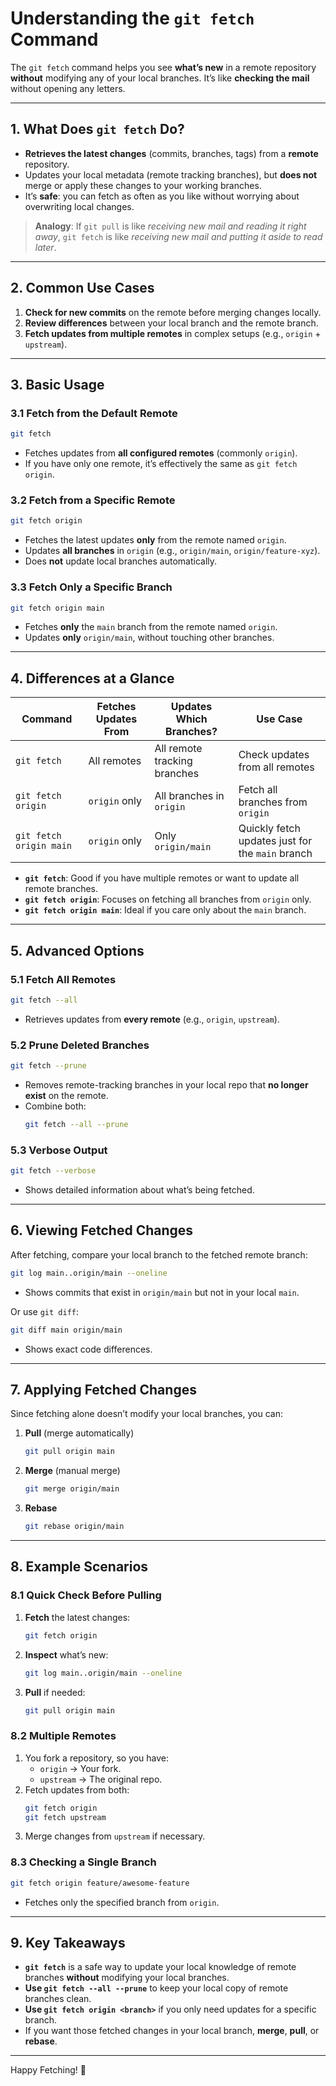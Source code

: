 # **Understanding the `git fetch` Command**

The `git fetch` command helps you see **what’s new** in a remote repository **without** modifying any of your local branches. It’s like **checking the mail** without opening any letters.

---

## **1. What Does `git fetch` Do?**

- **Retrieves the latest changes** (commits, branches, tags) from a **remote** repository.
- Updates your local metadata (remote tracking branches), but **does not** merge or apply these changes to your working branches.
- It’s **safe**: you can fetch as often as you like without worrying about overwriting local changes.

> **Analogy**: If `git pull` is like *receiving new mail and reading it right away*, `git fetch` is like *receiving new mail and putting it aside to read later*.

---

## **2. Common Use Cases**

1. **Check for new commits** on the remote before merging changes locally.
2. **Review differences** between your local branch and the remote branch.
3. **Fetch updates from multiple remotes** in complex setups (e.g., `origin` + `upstream`).

---

## **3. Basic Usage**

### **3.1 Fetch from the Default Remote**
```bash
git fetch
```
- Fetches updates from **all configured remotes** (commonly `origin`).
- If you have only one remote, it’s effectively the same as `git fetch origin`.

### **3.2 Fetch from a Specific Remote**
```bash
git fetch origin
```
- Fetches the latest updates **only** from the remote named `origin`.
- Updates **all branches** in `origin` (e.g., `origin/main`, `origin/feature-xyz`).
- Does **not** update local branches automatically.

### **3.3 Fetch Only a Specific Branch**
```bash
git fetch origin main
```
- Fetches **only** the `main` branch from the remote named `origin`.
- Updates **only** `origin/main`, without touching other branches.

---

## **4. Differences at a Glance**

| Command                 | Fetches Updates From | Updates Which Branches?               | Use Case                                              |
|-------------------------|----------------------|---------------------------------------|-------------------------------------------------------|
| `git fetch`            | All remotes         | All remote tracking branches          | Check updates from all remotes                        |
| `git fetch origin`     | `origin` only       | All branches in `origin`              | Fetch all branches from `origin`                      |
| `git fetch origin main`| `origin` only       | Only `origin/main`                    | Quickly fetch updates just for the `main` branch      |

- **`git fetch`**: Good if you have multiple remotes or want to update all remote branches.
- **`git fetch origin`**: Focuses on fetching all branches from `origin` only.
- **`git fetch origin main`**: Ideal if you care only about the `main` branch.

---

## **5. Advanced Options**

### **5.1 Fetch All Remotes**
```bash
git fetch --all
```
- Retrieves updates from **every remote** (e.g., `origin`, `upstream`).

### **5.2 Prune Deleted Branches**
```bash
git fetch --prune
```
- Removes remote-tracking branches in your local repo that **no longer exist** on the remote.
- Combine both:
  ```bash
  git fetch --all --prune
  ```

### **5.3 Verbose Output**
```bash
git fetch --verbose
```
- Shows detailed information about what’s being fetched.

---

## **6. Viewing Fetched Changes**
After fetching, compare your local branch to the fetched remote branch:

```bash
git log main..origin/main --oneline
```
- Shows commits that exist in `origin/main` but not in your local `main`.

Or use `git diff`:
```bash
git diff main origin/main
```
- Shows exact code differences.

---

## **7. Applying Fetched Changes**
Since fetching alone doesn’t modify your local branches, you can:

1. **Pull** (merge automatically)
   ```bash
   git pull origin main
   ```
2. **Merge** (manual merge)
   ```bash
   git merge origin/main
   ```
3. **Rebase**
   ```bash
   git rebase origin/main
   ```

---

## **8. Example Scenarios**

### **8.1 Quick Check Before Pulling**
1. **Fetch** the latest changes:
   ```bash
   git fetch origin
   ```
2. **Inspect** what’s new:
   ```bash
   git log main..origin/main --oneline
   ```
3. **Pull** if needed:
   ```bash
   git pull origin main
   ```

### **8.2 Multiple Remotes**
1. You fork a repository, so you have:
   - `origin` → Your fork.
   - `upstream` → The original repo.
2. Fetch updates from both:
   ```bash
   git fetch origin
   git fetch upstream
   ```
3. Merge changes from `upstream` if necessary.

### **8.3 Checking a Single Branch**
```bash
git fetch origin feature/awesome-feature
```
- Fetches only the specified branch from `origin`.

---

## **9. Key Takeaways**
- **`git fetch`** is a safe way to update your local knowledge of remote branches **without** modifying your local branches.
- **Use `git fetch --all --prune`** to keep your local copy of remote branches clean.
- **Use `git fetch origin <branch>`** if you only need updates for a specific branch.
- If you want those fetched changes in your local branch, **merge**, **pull**, or **rebase**.

---

Happy Fetching! 🚀

